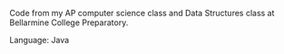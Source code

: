 Code from my AP computer science class and Data Structures class at Bellarmine College Preparatory.

Language: Java
